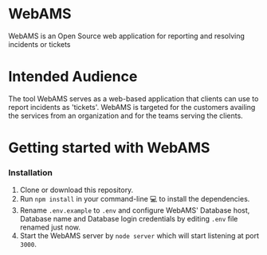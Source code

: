 # WebAMS
WebAMS is an Open Source web application for reporting and resolving incidents or tickets

# Intended Audience
The tool WebAMS serves as a web-based application that clients can use to report incidents as 'tickets'.
WebAMS is targeted for the customers availing the services from an organization and for the teams serving the clients.

# Getting started with WebAMS
### Installation
1. Clone or download this repository.
2. Run ```npm install``` in your command-line :computer: to install the dependencies.
3. Rename ```.env.example``` to ```.env``` and configure WebAMS' Database host, Database name and Database login credentials by editing ```.env``` file renamed just now.
4. Start the WebAMS server by ```node server``` which will start listening at port ```3000```.
